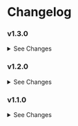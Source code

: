 # Changelog

### v1.3.0

<details><summary>See Changes</summary>

- Added `icon_size` and `icon_image_size` options to configure icon total size and icon image size. These can be configured in any `icon_settings` block. Icon-level settings will override the global icon settings.

The default total icon size is 18px, and the default icon image size is 16px.


<details><summary>Deprecated Fields</summary>

Old schema settings are still valid to allow backwards compatibility but will be removed in a future release. Making changes to values via the editor
will add the new schema fields instead. These new schema fields will take priority over any existing deprecated fields.

**Deprecated icon settings:** 

- `icon_color`
- `icon_background_color`
- `icon_outline_color`
- `icon_active_color`
- `ranges[*].icon_color`
- `ranges[*].icon_background_color`
- `ranges[*].icon_outline_color`
- `ranges[*].icon_active_color`

These settings have been replaced by:

- `icon_settings.icon_color`
- `icon_settings.icon_background_color`
- `icon_settings.icon_outline_color`
- `icon_settings.icon_active_color`
- `ranges[*].icon_settings.icon_color`
- `ranges[*].icon_settings.icon_background_color`
- `ranges[*].icon_settings.icon_outline_color`
- `ranges[*].icon_settings.icon_active_color`

**Deprecated time format settings:**

- `time_format.use_24_hour`
- `time_format.append_suffix`
- `time_format.pad_hours`
- `time_format.show_minutes`

These settings have been replaced by:

- `time_format.global_settings.use_24_hour`
- `time_format.global_settings.append_suffix`
- `time_format.global_settings.pad_hours`
- `time_format.global_settings.show_minutes`

</details>
</details>

### v1.2.0

<details><summary>See Changes</summary>

- Add support for customising time display format globally, in the timeline, and in the tooltip.
  Customisation is now available for:
  - 12-hour or 24-hour time format
  - Padding hours (e.g. 5:00/05:00)
  - Showing AM/PM
  - Showing/hiding minutes (e.g. 5PM/5:00PM)

_Thanks to [@gandhiarpit](https://github.com/gandhiarpit) for suggesting these improvements!_

</details>

### v1.1.0

<details><summary>See Changes</summary>

- Now supports numeric (minutes-since-midnight), HH:MM, and full ISO datetime formats
- Added new field `source_entities` for optional tooltip info
- Improved clarity of form field names and descriptions in UI editor
- Minor formatting cleanup and consistent code style

_Thanks to [@Jaw818](https://github.com/Jaw818) for contributing these improvements!_

</details>
